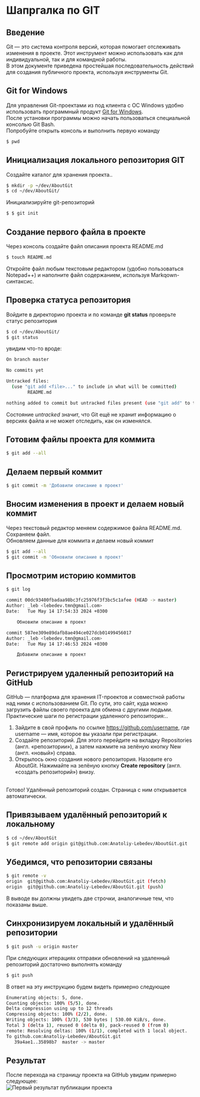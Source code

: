 # Шапргалка по GIT
## Введение
Git — это система контроля версий, которая помогает отслеживать изменения в проекте. Этот инструмент можно использовать как для индивидуальной, так и для командной работы.
<br>
В этом документе приведена простейшая последовательность действий для создания публичного проекта, используя инструменты Git.

## Git for Windows
Для управления Git-проектами из под клиента с ОС Windows удобно использовать программный продукт [Git for Windows](https://git-scm.com/download/win).
<br>
После установки программы можно начать пользоваться специальной консолью Git Bash.
<br>
Попробуйте открыть консоль и выполнить первую команду
<br>
``` Bash
$ pwd
```
## Инициализация локального репозитория GIT
Создайте каталог для хранения проекта..
``` Bash
$ mkdir -p ~/dev/AboutGit
$ cd ~/dev/AboutGit/
```
Инициализируйте git-репозиторий
``` Bash
$ $ git init
```
## Создание первого файла в проекте
Через консоль создайте файл описания проекта README.md
``` Bash
$ touch README.md
```
Откройте файл любым текстовым редактором (удобно пользоваться Notepad++) и наполните файл содержанием, используя Markqown-синтаксис.

## Проверка статуса репозитория
Войдите в директорию проекта и по команде **git status** проверьте статус репозитория
``` Bash
$ cd ~/dev/AboutGit/
$ git status
```

увидим что-то вроде:

``` Bash
On branch master

No commits yet

Untracked files:
  (use "git add <file>..." to include in what will be committed)
        README.md

nothing added to commit but untracked files present (use "git add" to track)
```

Состояние *untracked* значит, что Git ещё не хранит информацию о версиях файла и не может отследить, как он изменялся.

## Готовим файлы проекта для коммита
``` Bash
$ git add --all
```
## Делаем первый коммит
``` Bash
$ git commit -m 'Добавили описание в проект'
```
## Вносим изменения в проект и делаем новый коммит
Через текстовый редактор меняем содержимое файла README.md. Сохраняем файл.
<br>
Обновляем данные для коммита и делаем новый коммит
``` Bash
$ git add --all
$ git commit -m 'Обновили описание в проект'
```
## Просмотрим историю коммитов
``` Bash
$ git log

commit 00dc93400fbadaa98bc3fc25976f3f3bc5c1afee (HEAD -> master)
Author: _leb <lebedev.tmn@gmail.com>
Date:   Tue May 14 17:54:33 2024 +0300

    Обновили описание в проект

commit 587ee309e89dafb8ae494ce027dcb01499456017
Author: _leb <lebedev.tmn@gmail.com>
Date:   Tue May 14 17:46:53 2024 +0300

    Добавили описание в проект
```
## Регистрируем удаленный репозиторий на GitHub
GitHub — платформа для хранения IT-проектов и совместной работы над ними с использованием Git. По сути, это сайт, куда можно загрузить файлы своего проекта для обмена с другими людьми.
<br>
Практические шаги по регистрации удаленного репозитория:..
1. Зайдите в свой профиль по ссылке https://github.com/username, где username — имя, которое вы указали при регистрации.
1. Создайте репозиторий. Для этого перейдите на вкладку Repositories (англ. «репозитории»), а затем нажмите на зелёную кнопку New (англ. «новый») справа.
1. Открылось окно создания нового репозитория. Назовите его AboutGit. Нажимайте на зелёную кнопку **Create repository** (англ. «создать репозиторий») внизу.
<br>
Готово! Удалённый репозиторий создан. Страница с ним открывается автоматически. 
<br>

## Привязываем удалённый репозиторий к локальному
```Bash
$ cd ~/dev/AboutGit
$ git remote add origin git@github.com:Anatoliy-Lebedev/AboutGit.git 
```
## Убедимся, что репозитории связаны
```Bash
$ git remote -v
origin  git@github.com:Anatoliy-Lebedev/AboutGit.git (fetch)
origin  git@github.com:Anatoliy-Lebedev/AboutGit.git (push)
```
В выводе вы должны увидеть две строчки, аналогичные тем, что показаны выше.
## Синхронизируем локальный и удалённый репозитории
```Bash
$ git push -u origin master
```
При следующих итерациях отправки обновлений на удаленный репозиторий достаточно выполнять команду
```Bash
$ git push
```
В ответ на эту инструкцию будем видеть примерно следующее
```Bash
Enumerating objects: 5, done.
Counting objects: 100% (5/5), done.
Delta compression using up to 12 threads
Compressing objects: 100% (2/2), done.
Writing objects: 100% (3/3), 530 bytes | 530.00 KiB/s, done.
Total 3 (delta 1), reused 0 (delta 0), pack-reused 0 (from 0)
remote: Resolving deltas: 100% (1/1), completed with 1 local object.
To github.com:Anatoliy-Lebedev/AboutGit.git
   39a4ae1..35898b7  master -> master

```

## Результат
После перехода на страницу проекта на GitHub увидим примерно следующее:
<br>
<image src="/images/result.PNG" alt="Первый результат публикации проекта">






